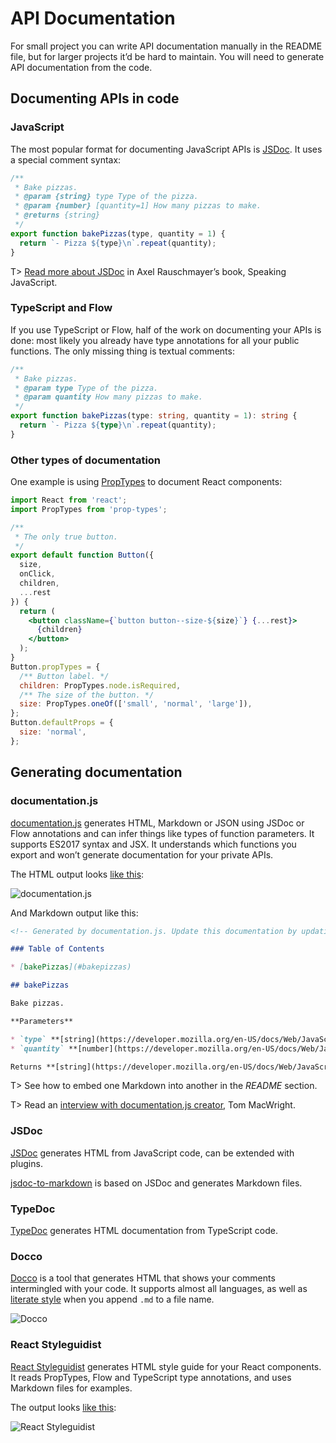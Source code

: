 # API Documentation

For small project you can write API documentation manually in the README file, but for larger projects it’d be hard to maintain. You will need to generate API documentation from the code.

## Documenting APIs in code

### JavaScript

The most popular format for documenting JavaScript APIs is [JSDoc](http://usejsdoc.org/). It uses a special comment syntax:

```javascript
/**
 * Bake pizzas.
 * @param {string} type Type of the pizza.
 * @param {number} [quantity=1] How many pizzas to make.
 * @returns {string}
 */
export function bakePizzas(type, quantity = 1) {
  return `- Pizza ${type}\n`.repeat(quantity);
}
```

T> [Read more about JSDoc](http://speakingjs.com/es5/ch29.html) in Axel Rauschmayer’s book, Speaking JavaScript.

### TypeScript and Flow

If you use TypeScript or Flow, half of the work on documenting your APIs is done: most likely you already have type annotations for all your public functions. The only missing thing is textual comments:

```typescript
/**
 * Bake pizzas.
 * @param type Type of the pizza.
 * @param quantity How many pizzas to make.
 */
export function bakePizzas(type: string, quantity = 1): string {
  return `- Pizza ${type}\n`.repeat(quantity);
}
```

### Other types of documentation

One example is using [PropTypes](https://www.npmjs.com/package/prop-types) to document React components:

```jsx
import React from 'react';
import PropTypes from 'prop-types';

/**
 * The only true button.
 */
export default function Button({
  size,
  onClick,
  children,
  ...rest
}) {
  return (
    <button className={`button button--size-${size}`} {...rest}>
      {children}
    </button>
  );
}
Button.propTypes = {
  /** Button label. */
  children: PropTypes.node.isRequired,
  /** The size of the button. */
  size: PropTypes.oneOf(['small', 'normal', 'large']),
};
Button.defaultProps = {
  size: 'normal',
};
```

## Generating documentation

### documentation.js

[documentation.js](http://documentation.js.org/) generates HTML, Markdown or JSON using JSDoc or Flow annotations and can infer things like types of function parameters. It supports ES2017 syntax and JSX. It understands which functions you export and won’t generate documentation for your private APIs.

The HTML output looks [like this](http://documentation.js.org/html-example/):

![documentation.js](images/documentation-js.png)

And Markdown output like this:

```markdown
<!-- Generated by documentation.js. Update this documentation by updating the source code. -->

### Table of Contents

* [bakePizzas](#bakepizzas)

## bakePizzas

Bake pizzas.

**Parameters**

* `type` **[string](https://developer.mozilla.org/en-US/docs/Web/JavaScript/Reference/Global_Objects/String)** Type of the pizza.
* `quantity` **[number](https://developer.mozilla.org/en-US/docs/Web/JavaScript/Reference/Global_Objects/Number)** How many pizzas to make. (optional, default `1`)

Returns **[string](https://developer.mozilla.org/en-US/docs/Web/JavaScript/Reference/Global_Objects/String)**
```

T> See how to embed one Markdown into another in the _README_ section.

T> Read an [interview with documentation.js creator](https://survivejs.com/blog/documentationjs-interview/), Tom MacWright.

### JSDoc

[JSDoc](https://www.npmjs.com/package/jsdoc) generates HTML from JavaScript code, can be extended with plugins.

[jsdoc-to-markdown](https://www.npmjs.com/package/jsdoc-to-markdown) is based on JSDoc and generates Markdown files.

### TypeDoc

[TypeDoc](http://typedoc.org/) generates HTML documentation from TypeScript code.

### Docco

[Docco](http://ashkenas.com/docco/) is a tool that generates HTML that shows your comments intermingled with your code. It supports almost all languages, as well as [literate style](http://coffeescript.org/#literate) when you append `.md` to a file name.

![Docco](images/documentation-js.png)

### React Styleguidist

[React Styleguidist](https://react-styleguidist.js.org/) generates HTML style guide for your React components. It reads PropTypes, Flow and TypeScript type annotations, and uses Markdown files for examples.

The output looks [like this](https://react-styleguidist.js.org/examples/basic/):

![React Styleguidist](images/styleguidist.png)
